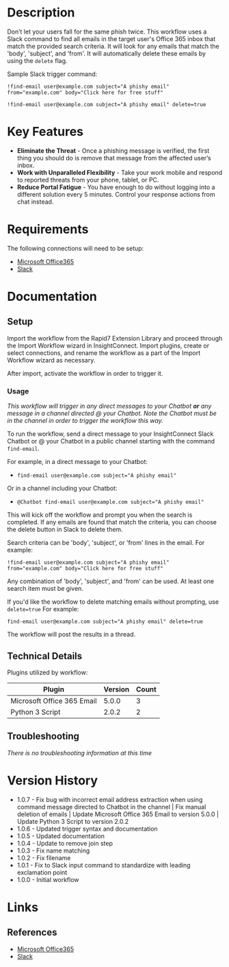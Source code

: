 # Description

Don’t let your users fall for the same phish twice. This workflow uses a Slack command to find all emails in the target user's Office 365 inbox that match the provided search criteria. It will look for any emails that match the 'body', 'subject', and 'from'. It will automatically delete these emails by using the `delete` flag.

Sample Slack trigger command:

`!find-email user@example.com subject="A phishy email" from="example.com" body="Click here for free stuff" `

`!find-email user@example.com subject="A phishy email" delete=true`


# Key Features

* **Eliminate the Threat** - Once a phishing message is verified, the first thing you should do is remove that message from the affected user’s inbox. 
* **Work with Unparalleled Flexibility** - Take your work mobile and respond to reported threats from your phone, tablet, or PC.
* **Reduce Portal Fatigue** - You have enough to do without logging into a different solution every 5 minutes. Control your response actions from chat instead.

# Requirements

The following connections will need to be setup: 

* [Microsoft Office365](https://insightconnect.help.rapid7.com/docs/office365)
* [Slack](https://insightconnect.help.rapid7.com/docs/configure-slack-for-chatops)

# Documentation

## Setup

Import the workflow from the Rapid7 Extension Library and proceed through the Import Workflow wizard in InsightConnect. Import plugins, create or select connections, and rename the workflow as a part of the Import Workflow wizard as necessary.

After import, activate the workflow in order to trigger it.

### Usage

*This workflow will trigger in any direct messages to your Chatbot **or** any message in a channel directed @ your Chatbot. Note the Chatbot must be in the channel in order to trigger the workflow this way.*

To run the workflow, send a direct message to your InsightConnect Slack Chatbot or @ your Chatbot in a public channel starting with the command `find-email`.

For example, in a direct message to your Chatbot:
* `find-email user@example.com subject="A phishy email"`

Or in a channel including your Chatbot:
* `@Chatbot find-email user@example.com subject="A phishy email"`

This will kick off the workflow and prompt you when the search is completed. If any emails are found that match the criteria, you can choose the delete button in Slack to delete them.

Search criteria can be 'body', 'subject', or 'from' lines in the email. For example:

`!find-email user@example.com subject="A phishy email" from="example.com" body="Click here for free stuff" `

Any combination of 'body', 'subject', and 'from' can be used. At least one search item must be given.

If you'd like the workflow to delete matching emails without prompting, use `delete=true` For example:

`find-email user@example.com subject="A phishy email" delete=true`

The workflow will post the results in a thread.

## Technical Details

Plugins utilized by workflow:

|Plugin|Version|Count|
|----|----|--------|
|Microsoft Office 365 Email|5.0.0|3|
|Python 3 Script|2.0.2|2|

## Troubleshooting

_There is no troubleshooting information at this time_

# Version History

* 1.0.7 - Fix bug with incorrect email address extraction when using command message directed to Chatbot in the channel | Fix manual deletion of emails | Update Microsoft Office 365 Email to version 5.0.0 | Update Python 3 Script to version 2.0.2
* 1.0.6 - Updated trigger syntax and documentation
* 1.0.5 - Updated documentation
* 1.0.4 - Update to remove join step
* 1.0.3 - Fix name matching
* 1.0.2 - Fix filename
* 1.0.1 - Fix to Slack input command to standardize with leading exclamation point
* 1.0.0 - Initial workflow

# Links

## References

* [Microsoft Office365](https://www.office.com)
* [Slack](https://slack.com/)
